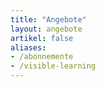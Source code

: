 ```yaml
---
title: "Angebote"
layout: angebote
artikel: false
aliases:
- /abonnemente
- /visible-learning
---
```

